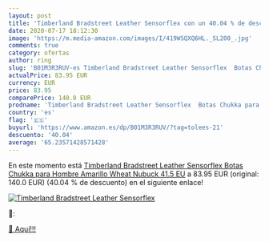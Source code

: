 ```yaml
---
layout: post
title: 'Timberland Bradstreet Leather Sensorflex con un 40.04 % de descuento'
date: 2020-07-17 18:12:30
image: 'https://m.media-amazon.com/images/I/419WSQXQ6HL._SL200_.jpg'
comments: true
category: ofertas
author: ring
slug: 'B01M3R3RUV-es Timberland Bradstreet Leather Sensorflex  Botas Chukka para Hombre  Amarillo Wheat Nubuck  41.5 EU'
actualPrice: 83.95 EUR
currency: EUR
price: 83.95
comparePrice: 140.0 EUR
prodname: 'Timberland Bradstreet Leather Sensorflex  Botas Chukka para Hombre  Amarillo Wheat Nubuck  41.5 EU'
country: 'es'
flag: '🇪🇸'
buyurl: 'https://www.amazon.es/dp/B01M3R3RUV/?tag=tolees-21'
descuento: '40.04'
average: '65.23571428571428'
---
```


En este momento está [Timberland Bradstreet Leather Sensorflex  Botas Chukka para Hombre  Amarillo Wheat Nubuck  41.5 EU](https://www.amazon.es/dp/B01M3R3RUV/?tag=tolees-21) a 83.95 EUR (original: 140.0 EUR) (40.04 %  de descuento) en el siguiente enlace!

[![Timberland Bradstreet Leather Sensorflex](https://m.media-amazon.com/images/I/419WSQXQ6HL._SL200_.jpg)](https://www.amazon.es/dp/B01M3R3RUV/?tag=tolees-21)

🔎:


[🛒 Aquí!!!](https://www.amazon.es/dp/B01M3R3RUV/?tag=tolees-21)
